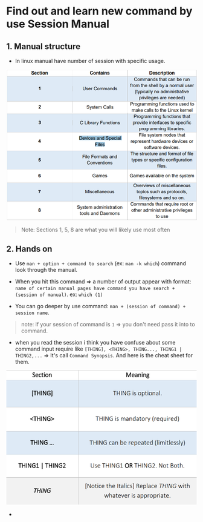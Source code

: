 # Find out and learn new command by use Session Manual

## 1. Manual structure

- In linux manual have number of session with specific usage.

![manual](./images/manual.png)

> Note: Sections 1, 5, 8 are what you will likely use most often

## 2. Hands on

- Use `man + option + command to search` (ex: `man -k which`) command look through the manual.

- When you hit this command => a number of output appear with format: `name of certain manual pages have command you have search + (session of manual)`. ex: `which (1)`

- You can go deeper by use command: `man + (session of command) + session name`.

> note: if your session of command is `1` => you don't need pass it into to command.

- when you read the session i think you have confuse about some command input require like `[THING], <THING>, THING..., THING1 | THING2,...` => It's call ``Command Synopsis``. And here is the cheat sheet for them.

![synopsis](./images/command_synopsis.png)

-
